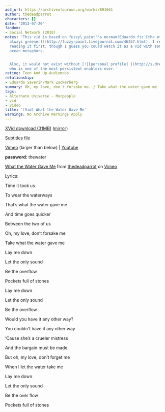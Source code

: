 ```yaml
---
ao3_url: https://archiveofourown.org/works/891061
author: thedeadparrot
characters: []
date: '2013-07-20'
fandom:
- Social Network (2010)
notes: 'This vid is based on fuzzy\_paint''s merman!Eduardo fic [the other side (is
  always greener)](http://fuzzy-paint.livejournal.com/46267.html). I really do recommend
  reading it first. though I guess you could watch it as a vid with some very strange
  ocean metaphors.


  Also, it would not exist without [![[personal profile] ](http://s.dreamwidth.org/img/silk/identity/user.png)](http://merisunshine36.dreamwidth.org/profile)**merisunshine36**,
  who is one of the most persistent enablers ever.'
rating: Teen And Up Audiences
relationship:
- Eduardo Saverin/Mark Zuckerberg
summary: Oh, my love, don't forsake me. / Take what the water gave me
tags:
- Alternate Universe - Merpeople
- vid
- Video
title: '[Vid] What the Water Gave Me'
warnings: No Archive Warnings Apply
---
```


[XVid download (31MB)](http://dl.dropbox.com/u/2436187/vids/whatthewatergaveme.avi) ([mirror](http://www.sendspace.com/file/ciodp8))  

[Subtitles file](http://dl.dropbox.com/u/2436187/vids/whatthewatergaveme.srt)  

[Vimeo](http://vimeo.com/29815531) (larger than below) | [Youtube](https://www.youtube.com/watch?v=5F5Tvs0PSOI)

**password:** thewater





[What the Water Gave Me](http://vimeo.com/29815531) from [thedeadparrot](http://vimeo.com/user1387889) on [Vimeo](https://vimeo.com)

Lyrics:

Time it took us  

To wear the waterways  

That’s what the water gave me  

And time goes quicker  

Between the two of us  

Oh, my love, don’t forsake me  

Take what the water gave me

Lay me down  

Let the only sound  

Be the overflow  

Pockets full of stones

Lay me down  

Let the only sound  

Be the overflow

Would you have it any other way?  

You couldn't have it any other way  

‘Cause she’s a crueler mistress  

And the bargain must be made  

But oh, my love, don’t forget me  

When I let the water take me

Lay me down  

Let the only sound  

Be the over flow  

Pockets full of stones